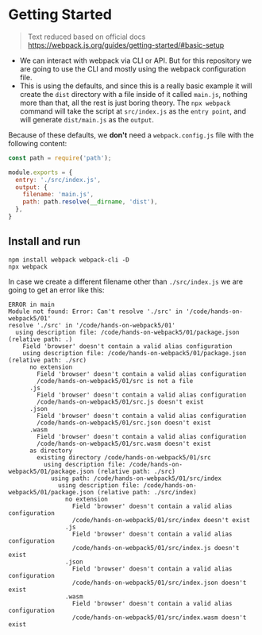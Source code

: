 # Getting Started

> Text reduced based on official docs <https://webpack.js.org/guides/getting-started/#basic-setup>

* We can interact with webpack via CLI or API. But for this repository we are going to use the CLI and mostly using the webpack configuration file.
* This is using the defaults, and since this is a really basic example it will create the `dist` directory with a file inside of it called `main.js`, nothing more than that, all the rest is just boring theory. The `npx webpack` command will take the script at `src/index.js` as the `entry point`, and will generate `dist/main.js` as the `output`.

Because of these defaults, we **don't** need a `webpack.config.js` file with the following content:

```js
const path = require('path');

module.exports = {
  entry: './src/index.js',
  output: {
    filename: 'main.js',
    path: path.resolve(__dirname, 'dist'),
  },
}
```

## Install and run

```console
npm install webpack webpack-cli -D
npx webpack
```

In case we create a different filename other than `./src/index.js` we are going to get an error like this:

```console
ERROR in main
Module not found: Error: Can't resolve './src' in '/code/hands-on-webpack5/01'
resolve './src' in '/code/hands-on-webpack5/01'
  using description file: /code/hands-on-webpack5/01/package.json (relative path: .)
    Field 'browser' doesn't contain a valid alias configuration
    using description file: /code/hands-on-webpack5/01/package.json (relative path: ./src)
      no extension
        Field 'browser' doesn't contain a valid alias configuration
        /code/hands-on-webpack5/01/src is not a file
      .js
        Field 'browser' doesn't contain a valid alias configuration
        /code/hands-on-webpack5/01/src.js doesn't exist
      .json
        Field 'browser' doesn't contain a valid alias configuration
        /code/hands-on-webpack5/01/src.json doesn't exist
      .wasm
        Field 'browser' doesn't contain a valid alias configuration
        /code/hands-on-webpack5/01/src.wasm doesn't exist
      as directory
        existing directory /code/hands-on-webpack5/01/src
          using description file: /code/hands-on-webpack5/01/package.json (relative path: ./src)
            using path: /code/hands-on-webpack5/01/src/index
              using description file: /code/hands-on-webpack5/01/package.json (relative path: ./src/index)
                no extension
                  Field 'browser' doesn't contain a valid alias configuration
                  /code/hands-on-webpack5/01/src/index doesn't exist
                .js
                  Field 'browser' doesn't contain a valid alias configuration
                  /code/hands-on-webpack5/01/src/index.js doesn't exist
                .json
                  Field 'browser' doesn't contain a valid alias configuration
                  /code/hands-on-webpack5/01/src/index.json doesn't exist
                .wasm
                  Field 'browser' doesn't contain a valid alias configuration
                  /code/hands-on-webpack5/01/src/index.wasm doesn't exist
```
